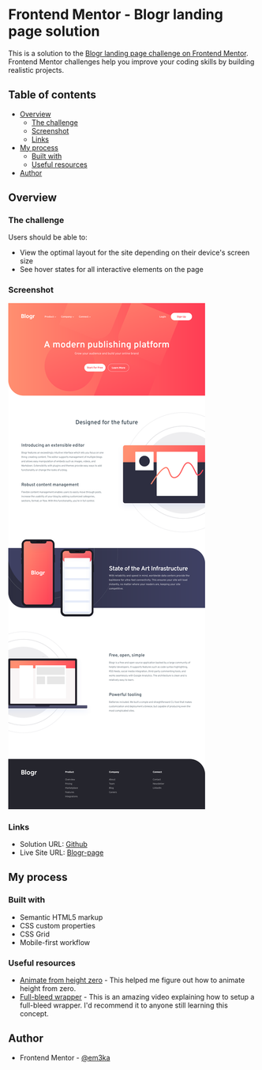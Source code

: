 # Frontend Mentor - Blogr landing page solution

This is a solution to the [Blogr landing page challenge on Frontend Mentor](https://www.frontendmentor.io/challenges/blogr-landing-page-EX2RLAApP). Frontend Mentor challenges help you improve your coding skills by building realistic projects.

## Table of contents

- [Overview](#overview)
  - [The challenge](#the-challenge)
  - [Screenshot](#screenshot)
  - [Links](#links)
- [My process](#my-process)
  - [Built with](#built-with)
  - [Useful resources](#useful-resources)
- [Author](#author)

## Overview

### The challenge

Users should be able to:

- View the optimal layout for the site depending on their device's screen size
- See hover states for all interactive elements on the page

### Screenshot

![Blogr screenshot](./screenshot/FEM-blogr-desktop.png)

### Links

- Solution URL: [Github](https://github.com/Em3ka/Blogr-page)
- Live Site URL: [Blogr-page](https://fem-blogr-page.netlify.app/)

## My process

### Built with

- Semantic HTML5 markup
- CSS custom properties
- CSS Grid
- Mobile-first workflow

### Useful resources

- [Animate from height zero](https://www.youtube.com/watch?v=B_n4YONte5A&list=LL&index=4) - This helped me figure out how to animate height from zero.
- [Full-bleed wrapper](https://youtu.be/6l24PIccgqU?si=YlsfOcwVW1HDZ0Yo) - This is an amazing video explaining how to setup a full-bleed wrapper. I'd recommend it to anyone still learning this concept.

## Author

- Frontend Mentor - [@em3ka](https://www.frontendmentor.io/profile/em3ka)
